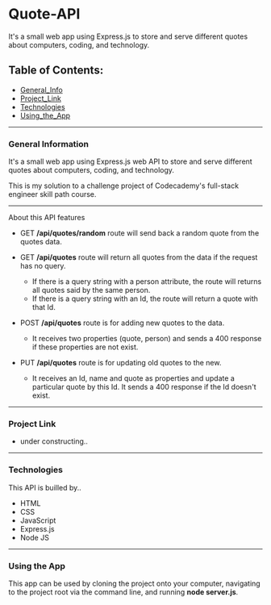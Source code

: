 # Quote-API

It's a small web app using Express.js to store and serve different quotes about computers, coding, and technology.

## Table of Contents:

- [General_Info](#general-information)
- [Project_Link](#project-link)
- [Technologies](#technologies)
- [Using_the_App](#using-the-app)

---

### General Information

It's a small web app using Express.js web API to store and serve different quotes about computers, coding, and technology.

This is my solution to a challenge project of Codecademy's full-stack engineer skill path course.

---

About this API features

- GET **/api/quotes/random** route will send back a random quote from the quotes data.
- GET **/api/quotes** route will return all quotes from the data if the request has no query.

  - If there is a query string with a person attribute, the route will returns all quotes said by the same person.
  - If there is a query string with an Id, the route will return a quote with that Id.

- POST **/api/quotes** route is for adding new quotes to the data.
  - It receives two properties (quote, person) and sends a 400 response if these properties are not exist.
- PUT **/api/quotes** route is for updating old quotes to the new.
  - It receives an Id, name and quote as properties and update a particular quote by this Id. It sends a 400 response if the Id doesn't exist.

---

### Project Link

- under constructing..

---

### Technologies

This API is builled by..

- HTML
- CSS
- JavaScript
- Express.js
- Node JS

---

### Using the App

This app can be used by cloning the project onto your computer, navigating to the project root via the command line, and running **node server.js**.

